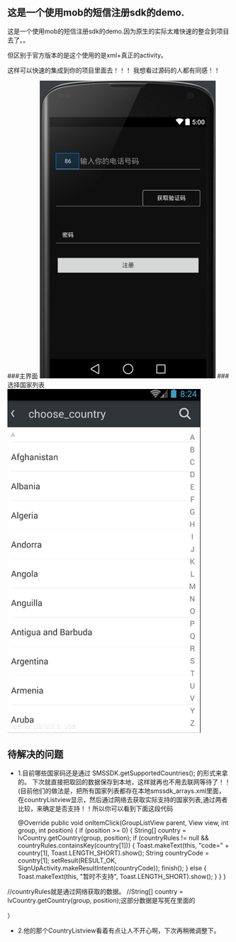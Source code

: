 

这是一个使用mob的短信注册sdk的demo.
-----------------------------------
这是一个使用mob的短信注册sdk的demo.因为原生的实际太难快速的整合到项目去了。。

但区别于官方版本的是这个使用的是xml+真正的activity。

这样可以快速的集成到你的项目里面去！！！
我想看过源码的人都有同感！！
 


###主界面
![github](https://github.com/Sanjay-F/MobSmsSDk/blob/master/app/src/main/res/drawable-xhdpi/mx_f.png "github")
###选择国家列表
![github](https://github.com/Sanjay-F/MobSmsSDk/blob/master/app/src/main/res/drawable-xhdpi/mx_s.png "github")

待解决的问题
-----------------------------------
* 1.目前哪些国家码还是通过 SMSSDK.getSupportedCountries(); 的形式来拿的。
 下次就直接把取回的数据保存到本地，这样就再也不用去联网等待了！！
 (目前他们的做法是，把所有国家列表都存在本地smssdk_arrays.xml里面，在countryListview显示，然后通过网络去获取实际支持的国家列表,通过两者比较，来确定是否支持！！所以你可以看到下面这段代码
 
     @Override
    public void onItemClick(GroupListView parent, View view, int group, int position) {
        if (position >= 0) {
            String[] country = lvCountry.getCountry(group, position);
            if (countryRules != null && countryRules.containsKey(country[1])) {
                Toast.makeText(this, "code=" + country[1], Toast.LENGTH_SHORT).show();
                String countryCode = country[1];
                setResult(RESULT_OK, SignUpActivity.makeResultIntent(countryCode));
                finish();
            } else {
                Toast.makeText(this, "暂时不支持", Toast.LENGTH_SHORT).show();
            }
        }
    }
 
 //countryRules就是通过网络获取的数据。
     //String[] country = lvCountry.getCountry(group, position);这部分数据是写死在里面的
 
 
 ）
 
* 2.他的那个CountryListview看着有点让人不开心啊，下次再稍微调整下。


